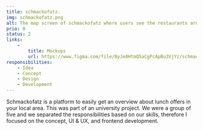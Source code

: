 ```yaml
---
title: schmackofatz.
img: schmackofatz.png
alt: The map screen of schmackofatz where users see the restaurants around them.
prio: 0
status: 2
links:
    -
        title: Mockups
        url: https://www.figma.com/file/ByJe8HtmQ5aCgPcApBu3VjYz/schmackofatz.?node-id=0%3A1
responsibilities:
    - Idea
    - Concept
    - Design
    - Development
---
```


Schmackofatz is a platform to easily get an overview about lunch offers in your local area. This was part of an university project. We were a group of five and we separated the responsibilities based on our skills, therefore I focused on the concept, UI & UX, and frontend development.
